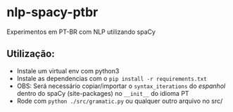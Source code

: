 # nlp-spacy-ptbr

Experimentos em PT-BR com NLP utilizando spaCy

## Utilização:

- Instale um virtual env com python3
- Instale as dependencias com o `pip install -r requirements.txt`
- OBS: Será necessário copiar/importar o `syntax_iterations` do *espanhol* dentro do spaCy (site-packages) no `__init__` do idioma PT
- Rode com `python ./src/gramatic.py` ou qualquer outro arquivo no src/
